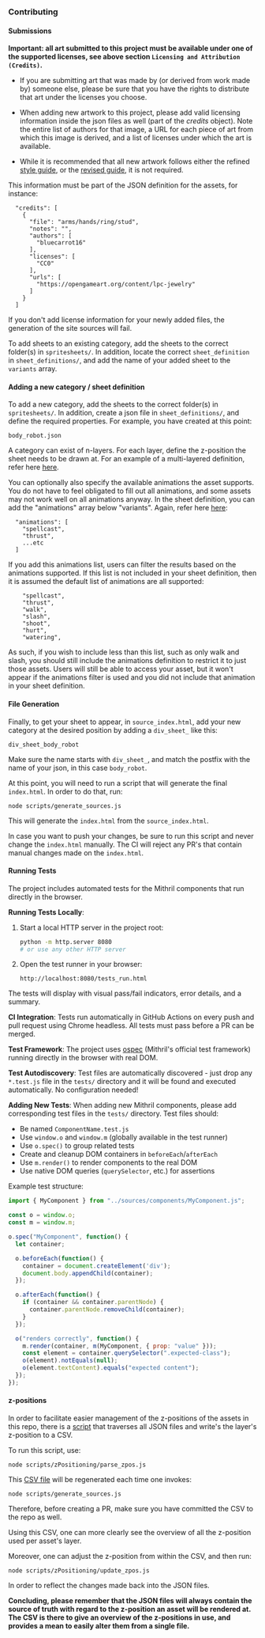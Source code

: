 ### Contributing

#### Submissions

**Important: all art submitted to this project must be available under one of the supported licenses, see above section `Licensing and Attribution (Credits)`.**

- If you are submitting art that was made by (or derived from work made by) someone else, please be sure that you have the rights to distribute that art under the licenses you choose.

- When adding new artwork to this project, please add valid licensing information inside the json files as well (part of the *credits* object). Note the entire list of authors for that image, a URL for each piece of art from which this image is derived, and a list of licenses under which the art is available.

- While it is recommended that all new artwork follows either the refined [style guide](https://bztsrc.gitlab.io/lpc-refined/), or the [revised guide](https://github.com/ElizaWy/LPC/wiki/Style-Guide), it is not required.

This information must be part of the JSON definition for the assets, for instance:

```
  "credits": [
    {
      "file": "arms/hands/ring/stud",
      "notes": "",
      "authors": [
        "bluecarrot16"
      ],
      "licenses": [
        "CC0"
      ],
      "urls": [
        "https://opengameart.org/content/lpc-jewelry"
      ]
    }
  ]
```

If you don't add license information for your newly added files, the generation of the site sources will fail.

To add sheets to an existing category, add the sheets to the correct folder(s) in `spritesheets/`.
In addition, locate the correct `sheet_definition` in `sheet_definitions/`, and add the name of your added sheet to the `variants` array.

#### Adding a new category / sheet definition

To add a new category, add the sheets to the correct folder(s) in `spritesheets/`.
In addition, create a json file in `sheet_definitions/`, and define the required properties.
For example, you have created at this point:

`body_robot.json`

A category can exist of n-layers. For each layer, define the z-position the sheet needs to be drawn at.
For an example of a multi-layered definition, refer here [here](/sheet_definitions/tail_lizard.json).

You can optionally also specify the available animations the asset supports. You do not have to feel obligated to fill out all animations, and some assets may not work well on all animations anyway. In the sheet definition, you can add the "animations" array below "variants". Again, refer here [here](/sheet_definitions/tail_lizard.json):
```
  "animations": [
    "spellcast",
    "thrust",
    ...etc
  ]
```

If you add this animations list, users can filter the results based on the animations supported. If this list is not included in your sheet definition, then it is assumed the default list of animations are all supported:
```
    "spellcast",
    "thrust",
    "walk",
    "slash",
    "shoot",
    "hurt",
    "watering",
```

As such, if you wish to include less than this list, such as only walk and slash, you should still include the animations definition to restrict it to just those assets. Users will still be able to access your asset, but it won't appear if the animations filter is used and you did not include that animation in your sheet definition.

#### File Generation

Finally, to get your sheet to appear, in `source_index.html`, add your new category at the desired position by adding a `div_sheet_` like this:

`div_sheet_body_robot`

Make sure the name starts with `div_sheet_`, and match the postfix with the name of your json, in this case `body_robot`.

At this point, you will need to run a script that will generate the final `index.html`.
In order to do that, run:

`node scripts/generate_sources.js` 

This will generate the `index.html` from the `source_index.html`.

In case you want to push your changes, be sure to run this script and never change the `index.html` manually.
The CI will reject any PR's that contain manual changes made on the `index.html`.

#### Running Tests

The project includes automated tests for the Mithril components that run directly in the browser.

**Running Tests Locally**:

1. Start a local HTTP server in the project root:
   ```bash
   python -m http.server 8080
   # or use any other HTTP server
   ```

2. Open the test runner in your browser:
   ```
   http://localhost:8080/tests_run.html
   ```

The tests will display with visual pass/fail indicators, error details, and a summary.

**CI Integration**: Tests run automatically in GitHub Actions on every push and pull request using Chrome headless. All tests must pass before a PR can be merged.

**Test Framework**: The project uses [ospec](https://github.com/MithrilJS/mithril.js/tree/master/ospec) (Mithril's official test framework) running directly in the browser with real DOM.

**Test Autodiscovery**: Test files are automatically discovered - just drop any `*.test.js` file in the `tests/` directory and it will be found and executed automatically. No configuration needed!

**Adding New Tests**: When adding new Mithril components, please add corresponding test files in the `tests/` directory. Test files should:
- Be named `ComponentName.test.js`
- Use `window.o` and `window.m` (globally available in the test runner)
- Use `o.spec()` to group related tests
- Create and cleanup DOM containers in `beforeEach`/`afterEach`
- Use `m.render()` to render components to the real DOM
- Use native DOM queries (`querySelector`, etc.) for assertions

Example test structure:
```javascript
import { MyComponent } from "../sources/components/MyComponent.js";

const o = window.o;
const m = window.m;

o.spec("MyComponent", function() {
  let container;

  o.beforeEach(function() {
    container = document.createElement('div');
    document.body.appendChild(container);
  });

  o.afterEach(function() {
    if (container && container.parentNode) {
      container.parentNode.removeChild(container);
    }
  });

  o("renders correctly", function() {
    m.render(container, m(MyComponent, { prop: "value" }));
    const element = container.querySelector(".expected-class");
    o(element).notEquals(null);
    o(element.textContent).equals("expected content");
  });
});
```

#### z-positions

In order to facilitate easier management of the z-positions of the assets in this repo, there is a [script](/scripts/zPositioning/parse_zpos.js) that traverses all JSON files and write's the layer's z-position to a CSV.

To run this script, use:

`node scripts/zPositioning/parse_zpos.js`

This [CSV file](/scripts/zPositioning/z_positions.csv) will be regenerated each time one invokes:

`node scripts/generate_sources.js`

Therefore, before creating a PR, make sure you have committed the CSV to the repo as well.

Using this CSV, one can more clearly see the overview of all the z-position used per asset's layer.

Moreover, one can adjust the z-position from within the CSV, and then run:

`node scripts/zPositioning/update_zpos.js`

In order to reflect the changes made back into the JSON files.

**Concluding, please remember that the JSON files will always contain the source of truth with regard to the z-position an asset will be rendered at. The CSV is there to give an overview of the z-positions in use, and provides a mean to easily alter them from a single file.**
